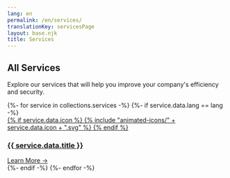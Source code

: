 ```yaml
---
lang: en
permalink: /en/services/
translationKey: servicesPage
layout: base.njk
title: Services
---
```


<section class="services-page-section">
    <div class="container">
        <div class="section-title" data-aos="fade-up">
            <h1>All Services</h1>
            <p>Explore our services that will help you improve your company's efficiency and security.</p>
        </div>
        <div class="services-grid" data-aos="fade-up" data-aos-delay="200">
            {%- for service in collections.services -%}
                {%- if service.data.lang == lang -%}
                    <a href="{{ service.url }}" class="service-card glass-panel">
                        <div class="card-header">
                            <div class="card-icon">
                            {% if service.data.icon %}
                                {% include "animated-icons/" + service.data.icon + ".svg" %}
                            {% endif %}
                            </div>
                            <h3 class="card-title">{{ service.data.title }}</h3>
                        </div>
                        <div class="card-link">
                            Learn More →
                        </div>
                    </a>
                {%- endif -%}
            {%- endfor -%}
        </div>
    </div>
</section>